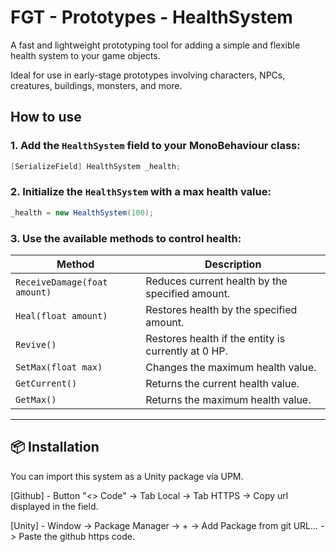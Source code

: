 # FGT - Prototypes - HealthSystem

A fast and lightweight prototyping tool for adding a simple and flexible health system to your game objects.

Ideal for use in early-stage prototypes involving characters, NPCs, creatures, buildings, monsters, and more.


## How to use

### 1. Add the `HealthSystem` field to your MonoBehaviour class:

```csharp
[SerializeField] HealthSystem _health;
```

### 2. Initialize the `HealthSystem` with a max health value:

```csharp
_health = new HealthSystem(100);
```

### 3. Use the available methods to control health:

| Method                   | Description                                               |
|--------------------------|-----------------------------------------------------------|
| `ReceiveDamage(foat amount)` | Reduces current health by the specified amount.       |
| `Heal(float amount)`         | Restores health by the specified amount.              |
| `Revive()`                 | Restores health if the entity is currently at 0 HP.   |
| `SetMax(float max)`          | Changes the maximum health value.                     |
| `GetCurrent()`             | Returns the current health value.                     |
| `GetMax()`                 | Returns the maximum health value.                     |

---

## 📦 Installation

You can import this system as a Unity package via UPM.

[Github] - Button "<> Code" -> Tab Local -> Tab HTTPS -> Copy url displayed in the field.

[Unity] - Window -> Package Manager -> + -> Add Package from git URL... -> Paste the github https code.